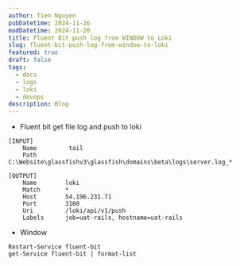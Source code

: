 ```yaml
---
author: Tien Nguyen
pubDatetime: 2024-11-26
modDatetime: 2024-11-26
title: Fluent Bit push log from WINDOW to Loki
slug: fluent-bit-push-log-from-window-to-loki
featured: true
draft: false
tags:
  - docs
  - logs
  - loki
  - devops
description: Blog
---
```



- Fluent bit get file log and push to loki
```
[INPUT]
    Name         tail
    Path		 C:\Website\glassfishv3\glassfish\domains\beta\logs\server.log_*

[OUTPUT]
    Name        loki
    Match       *
    Host        54.196.231.71
    Port        3100
    Uri         /loki/api/v1/push
    Labels      job=uat-rails, hostname=uat-rails
```
- Window
```
Restart-Service fluent-bit
get-Service fluent-bit | format-list
```
